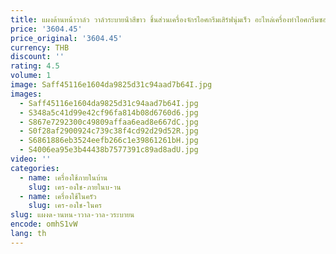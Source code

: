 ```yaml
---
title: แผงด้านหน้าวาล์ว วาล์วระบายน้ําสีขาว ชิ้นส่วนเครื่องจักรไอศกรีมเสิร์ฟนุ่มเร็ว อะไหล่เครื่องทําไอศกรีมซอฟเสิร์ฟ
price: '3604.45'
price_original: '3604.45'
currency: THB
discount: ''
rating: 4.5
volume: 1
image: Saff45116e1604da9825d31c94aad7b64I.jpg
images:
  - Saff45116e1604da9825d31c94aad7b64I.jpg
  - S348a5c41d99e42cf96fa814b08d6760d6.jpg
  - S867e7292300c49809affaa6ead8e667dC.jpg
  - S0f28af2900924c739c38f4cd92d29d52R.jpg
  - S6861886eb3524eefb266c1e39861261bH.jpg
  - S4006ea95e3b44438b7577391c89ad8adU.jpg
video: ''
categories:
  - name: เครื่องใช้ภายในบ้าน
    slug: เคร-องใช-ภายในบ-าน
  - name: เครื่องใช้ในครัว
    slug: เคร-องใช-ในคร
slug: แผงด-านหน-าวาล-วาล-วระบายน
encode: omhS1vW
lang: th
---
```

  